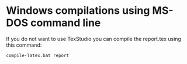 # Windows compilations using MS-DOS command line

If you do not want to use TexStudio you can compile the report.tex using this command:

```
compile-latex.bat report
```
